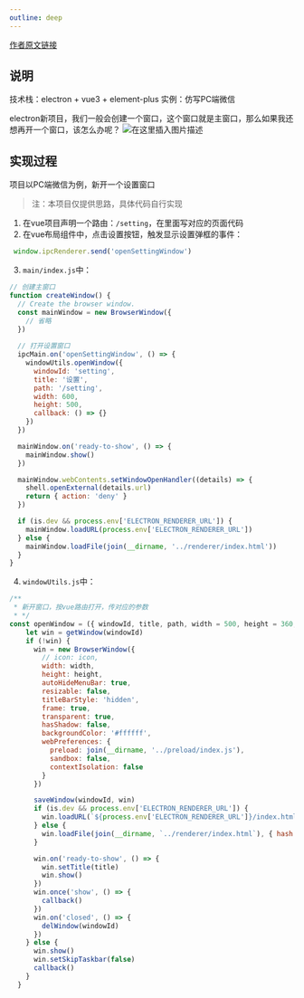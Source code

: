 ```yaml
---
outline: deep
---
```


[作者原文链接](https://blog.csdn.net/yan1915766026/article/details/141318150)

## 说明
技术栈：electron + vue3 + element-plus
实例：仿写PC端微信

electron新项目，我们一般会创建一个窗口，这个窗口就是主窗口，那么如果我还想再开一个窗口，该怎么办呢？
![在这里插入图片描述](https://i-blog.csdnimg.cn/direct/78f67201c1b846348f19e148177012b6.png)

## 实现过程
项目以PC端微信为例，新开一个设置窗口

> 注：本项目仅提供思路，具体代码自行实现

1. 在vue项目声明一个路由：`/setting`，在里面写对应的页面代码
2. 在vue布局组件中，点击设置按钮，触发显示设置弹框的事件：

```javascript
 window.ipcRenderer.send('openSettingWindow')
```
3. `main/index.js`中：

```javascript
// 创建主窗口
function createWindow() {
  // Create the browser window.
  const mainWindow = new BrowserWindow({
    // 省略
  })
  
  // 打开设置窗口
  ipcMain.on('openSettingWindow', () => {
    windowUtils.openWindow({
      windowId: 'setting',
      title: '设置',
      path: '/setting',
      width: 600,
      height: 500,
      callback: () => {}
    })
  })

  mainWindow.on('ready-to-show', () => {
    mainWindow.show()
  })

  mainWindow.webContents.setWindowOpenHandler((details) => {
    shell.openExternal(details.url)
    return { action: 'deny' }
  })

  if (is.dev && process.env['ELECTRON_RENDERER_URL']) {
    mainWindow.loadURL(process.env['ELECTRON_RENDERER_URL'])
  } else {
    mainWindow.loadFile(join(__dirname, '../renderer/index.html'))
  }
}
```
4. `windowUtils.js`中：

```javascript
/**
 * 新开窗口，按vue路由打开，传对应的参数
 * */
const openWindow = ({ windowId, title, path, width = 500, height = 360, callback }) => {
    let win = getWindow(windowId)
    if (!win) {
      win = new BrowserWindow({
        // icon: icon,
        width: width,
        height: height,
        autoHideMenuBar: true,
        resizable: false,
        titleBarStyle: 'hidden',
        frame: true,
        transparent: true,
        hasShadow: false,
        backgroundColor: '#ffffff',
        webPreferences: {
          preload: join(__dirname, '../preload/index.js'),
          sandbox: false,
          contextIsolation: false
        }
      })

      saveWindow(windowId, win)
      if (is.dev && process.env['ELECTRON_RENDERER_URL']) {
        win.loadURL(`${process.env['ELECTRON_RENDERER_URL']}/index.html#${path}`)
      } else {
        win.loadFile(join(__dirname, `../renderer/index.html`), { hash: `${path}` })
      }

      win.on('ready-to-show', () => {
        win.setTitle(title)
        win.show()
      })
      win.once('show', () => {
        callback()
      })
      win.on('closed', () => {
        delWindow(windowId)
      })
    } else {
      win.show()
      win.setSkipTaskbar(false)
      callback()
    }
  }
```
